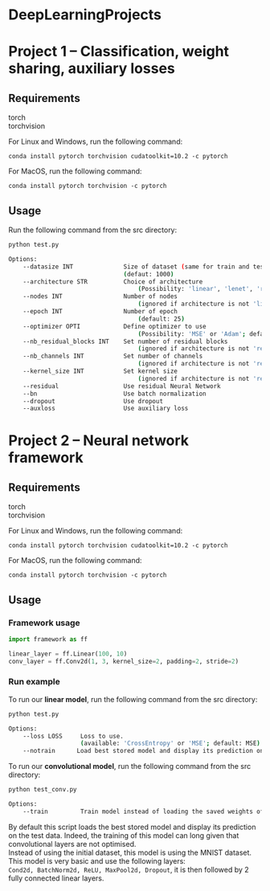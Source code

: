 # DeepLearningProjects

# Project 1 – Classification, weight sharing, auxiliary losses

## Requirements
torch  
torchvision  

For Linux and Windows, run the following command:
```
conda install pytorch torchvision cudatoolkit=10.2 -c pytorch
```
For MacOS, run the following command:
```
conda install pytorch torchvision -c pytorch
```

## Usage
Run the following command from the src directory:
```bash
python test.py

Options:
    --datasize INT              Size of dataset (same for train and test)
                                (defaut: 1000)
    --architecture STR          Choice of architecture
                                    (Possibility: 'linear', 'lenet', 'resnet', 'alexnet'; default: 'resnet')
    --nodes INT                 Number of nodes 
                                    (ignored if architecture is not 'linear'; default: 32)
    --epoch INT                 Number of epoch 
                                    (default: 25)
    --optimizer OPTI            Define optimizer to use
                                    (Possibility: 'MSE' or 'Adam'; default: None)
    --nb_residual_blocks INT    Set number of residual blocks
                                    (ignored if architecture is not 'resnet'; default: 2)
    --nb_channels INT           Set number of channels
                                    (ignored if architecture is not 'resnet'; default: 16)
    --kernel_size INT           Set kernel size
                                    (ignored if architecture is not 'resnet'; default: 7)
    --residual                  Use residual Neural Network
    --bn                        Use batch normalization
    --dropout                   Use dropout
    --auxloss                   Use auxiliary loss
```

# Project 2 – Neural network framework

## Requirements
torch  
torchvision  

For Linux and Windows, run the following command:
```
conda install pytorch torchvision cudatoolkit=10.2 -c pytorch
```
For MacOS, run the following command:
```
conda install pytorch torchvision -c pytorch
```

## Usage
### Framework usage
```python
import framework as ff

linear_layer = ff.Linear(100, 10)
conv_layer = ff.Conv2d(1, 3, kernel_size=2, padding=2, stride=2)
```
### Run example
To run our **linear model**, run the following command from the src directory:
```bash
python test.py

Options:
    --loss LOSS     Loss to use.
                    (available: 'CrossEntropy' or 'MSE'; default: MSE)
    --notrain      Load best stored model and display its prediction on the test_data.
```

To run our **convolutional model**, run the following command from the src directory:
```bash
python test_conv.py

Options:
    --train         Train model instead of loading the saved weights of the model.
```
By default this script loads the best stored model and display its prediction on the test data.
Indeed, the training of this model can long given that convolutional layers are not optimised.  
Instead of using the initial dataset, this model is using the MNIST dataset.  
This model is very basic and use the following layers:  
`Cond2d, BatchNorm2d, ReLU, MaxPool2d, Dropout`, it is then followed by 2 fully connected linear layers.
